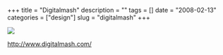 +++
title = "Digitalmash"
description = ""
tags = []
date = "2008-02-13"
categories = ["design"]
slug = "digitalmash"
+++


 

  <div id="screens-thumbs" class="clearfix">
    <div class="txt-center" id="design-submission"><a href="http://www.digitalmash.com/"><img id='bluga-thumbnail-947' class='bluga-thumbnail large' src='/media/bluga/
wt47f279e5ba4fe_0.jpg'/></a></div>  
  </div>   
<p><a href="http://www.digitalmash.com/">http://www.digitalmash.com/</a></p>




